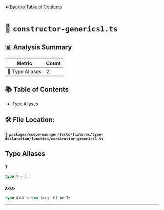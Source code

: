 [⬅️ Back to Table of Contents](../../../../../../index.md)

# 📄 `constructor-generics1.ts`

## 📊 Analysis Summary

| Metric | Count |
|--------|-------|
| 📑 Type Aliases | 2 |

## 📚 Table of Contents

- [Type Aliases](#type-aliases)

## 🛠️ File Location:
📂 **`packages/scope-manager/tests/fixtures/type-declaration/function/constructor-generics1.ts`**

## Type Aliases

### `T`

```ts
type T = 1;
```

### `A<U>`

```ts
type A<U> = new (arg: U) => T;
```


---